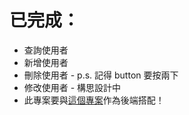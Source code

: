 # 已完成：

* 查詢使用者
* 新增使用者
* 刪除使用者 - p.s. 記得 button 要按兩下
* 修改使用者 - 構思設計中
* 此專案要與[這個專案](https://github.com/ytaoCrow/HW0823-back-springboot)作為後端搭配！
